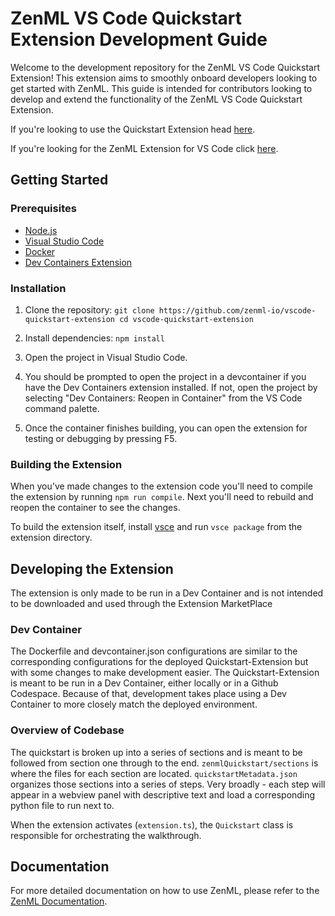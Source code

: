 # ZenML VS Code Quickstart Extension Development Guide

Welcome to the development repository for the ZenML VS Code Quickstart Extension! This extension aims to smoothly onboard developers looking to get started with ZenML. This guide is intended for contributors looking to develop and extend the functionality of the ZenML VS Code Quickstart Extension.

If you're looking to use the Quickstart Extension head [here](https://github.com/zenml-io/vscode-quickstart).

If you're looking for the ZenML Extension for VS Code click [here](https://github.com/zenml-io/vscode-zenml).

## Getting Started

### Prerequisites

- [Node.js](https://nodejs.org/en/download/)
- [Visual Studio Code](https://code.visualstudio.com/Download)
- [Docker](https://www.docker.com/get-started/)
- [Dev Containers Extension](https://marketplace.visualstudio.com/items?itemName=ms-vscode-remote.remote-containers)

### Installation

1. Clone the repository:
   `git clone https://github.com/zenml-io/vscode-quickstart-extension cd vscode-quickstart-extension`

2. Install dependencies:
   `npm install`

3. Open the project in Visual Studio Code.

4. You should be prompted to open the project in a devcontainer if you have the Dev Containers extension installed. If not, open the project by
   selecting "Dev Containers: Reopen in Container" from the VS Code command palette.

5. Once the container finishes building, you can open the extension for testing or debugging by pressing F5.

### Building the Extension

When you've made changes to the extension code you'll need to compile the extension by running `npm run compile`.
Next you'll need to rebuild and reopen the container to see the changes.

To build the extension itself, install [vsce](https://github.com/microsoft/vscode-vsce) and run `vsce package` from the extension directory.

## Developing the Extension

The extension is only made to be run in a Dev Container and is not intended to be downloaded and used through the Extension MarketPlace

### Dev Container

The Dockerfile and devcontainer.json configurations are similar to the corresponding configurations for the deployed Quickstart-Extension but with some changes to make development easier. The Quickstart-Extension is meant to be run in a Dev Container, either locally or in a Github Codespace. Because of that, development takes place using a Dev Container to more closely match the deployed environment.

### Overview of Codebase

The quickstart is broken up into a series of sections and is meant to be followed from section one through to the end. `zenmlQuickstart/sections` is where the files for each section are located. `quickstartMetadata.json` organizes those sections into a series of steps. Very broadly - each step will appear in a webview panel with descriptive text and load a corresponding python file to run next to.

When the extension activates (`extension.ts`), the `Quickstart` class is responsible for orchestrating the walkthrough.

## Documentation

For more detailed documentation on how to use ZenML, please refer to the [ZenML Documentation](https://docs.zenml.io/).